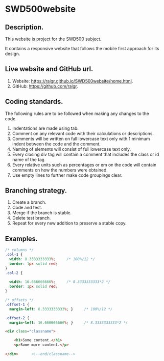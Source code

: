 # SWD500website
## Description.

This website is project for the SWD500 subject.

It contains a responsive website that follows the mobile first approach for its design.

## Live website and GitHub url.


1.	Website: https://ralgr.github.io/SWD500website/home.html. 
2.	GitHub: https://github.com/ralgr.
## Coding standards.


The following rules are to be followed when making any changes to the code.
1.	Indentations are made using tab.
2.	Comment on any relevant code with their calculations or descriptions.
3.	Comments will be written on full lowercase text only with 1 minimum indent between the code and the comment.
4.	Naming of elements will consist of full lowercase text only.
5.	Every closing div tag will contain a comment that includes the class or id name of the tag.
6.	Every relative units such as percentages or em on the code will contain comments on how the numbers were obtained.
7.	Use empty lines to further make code groupings clear.

## Branching strategy.


1.	Create a branch.
2.	Code and test.
3.	Merge if the branch is stable.
4.	Delete test branch.
5.	Repeat for every new addition to preserve a stable copy.


## Examples.

```css
/* columns */
.col-1 {
  width: 8.3333333333%;     /* 100%/12 */
  border: 1px solid red;    
}
.col-2 {
  
  width: 16.666666666%;     /* 8.3333333333*2 */  
  border: 1px solid red;
}

/* offsets */
.offset-1 {
  margin-left: 8.3333333333%; }     /* 100%/12 */

.offset-2 {
  margin-left: 16.666666666%; }     /* 8.3333333333*2 */
```
```html
<div class="classname">

    <h1>Some content.</h1>
    <p>Some more content.</p>
    
</div>      <!--end/classname-->
```
